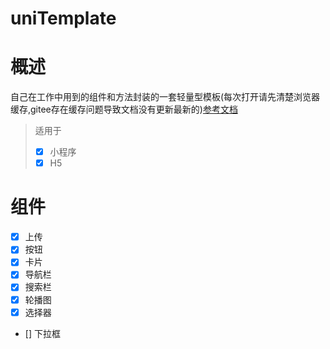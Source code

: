 # uniTemplate
# 概述
自己在工作中用到的组件和方法封装的一套轻量型模板(每次打开请先清楚浏览器缓存,gitee存在缓存问题导致文档没有更新最新的)[参考文档](https://zbano.gitee.io/docs) 
 
> 适用于
> - [x] 小程序
> - [x] H5


# 组件
- [x] 上传
- [x] 按钮
- [x] 卡片
- [x] 导航栏
- [x] 搜索栏
- [x] 轮播图
- [x] 选择器
- [] 下拉框



